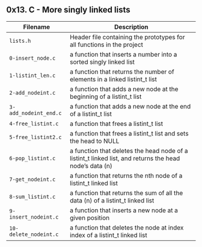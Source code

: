## 0x13. C - More singly linked lists

| Filename | Description |
| -------- | ----------- |
| `lists.h` | Header file containing the prototypes for all functions in the project |
| `0-insert_node.c` | a function that inserts a number into a sorted singly linked list |
| `1-listint_len.c` | a function that returns the number of elements in a linked listint_t list |
| `2-add_nodeint.c` | a function that adds a new node at the beginning of a listint_t list |
| `3-add_nodeint_end.c` | a function that adds a new node at the end of a listint_t list |
| `4-free_listint.c` | a function that frees a listint_t list |
| `5-free_listint2.c` | a function that frees a listint_t list and sets the head to NULL |
| `6-pop_listint.c` | a function that deletes the head node of a listint_t linked list, and returns the head node’s data (n) |
| `7-get_nodeint.c` | a function that returns the nth node of a listint_t linked list |
| `8-sum_listint.c` | a function that returns the sum of all the data (n) of a listint_t linked list |
| `9-insert_nodeint.c` | a function that inserts a new node at a given position |
| `10-delete_nodeint.c` | a function that deletes the node at index index of a listint_t linked list |
